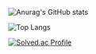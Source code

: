 ![Anurag's GitHub stats](https://github-readme-stats.vercel.app/api?username={YoongSeongHong}&show_icons=true&theme=radical)

![Top Langs](https://github-readme-stats.vercel.app/api/top-langs/?username={YoongSeongHong})

[![Solved.ac Profile](http://mazassumnida.wtf/api/generate_badge?boj=songhow53)](https://solved.ac/songhow53)

